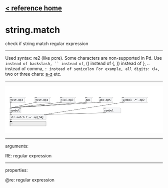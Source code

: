 [< reference home](index.html)
---

# string.match


check if string match regular expression

---

Used syntax: re2 (like pcre). Some characters are non-supported in Pd. Use `
            instead of backslash, `` instead of `, (( instead of {, )) instead of }, .. instead of
            comma, `: instead of semicolon
For example, all digits: `d+, two or three chars: [a-z]((2..3)) etc.
<br>


---


![example](examples/string.match-example.jpg)

---
arguments:

RE: regular expression<br>

---
properties:

@re: regular expression<br>

